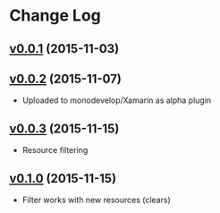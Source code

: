 # Change Log

## [v0.0.1](https://github.com/CalebMorris/Xamarin-ResxEditor/tree/v0.0.1) (2015-11-03)

## [v0.0.2](https://github.com/CalebMorris/Xamarin-ResxEditor/tree/v0.0.2) (2015-11-07)
  - Uploaded to monodevelop/Xamarin as alpha plugin

## [v0.0.3](https://github.com/CalebMorris/Xamarin-ResxEditor/tree/v0.0.3) (2015-11-15)
  - Resource filtering

## [v0.1.0](https://github.com/CalebMorris/Xamarin-ResxEditor/tree/v0.0.3) (2015-11-15)
  - Filter works with new resources (clears)

